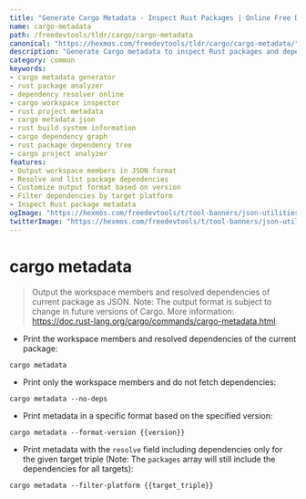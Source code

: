 ```yaml
---
title: "Generate Cargo Metadata - Inspect Rust Packages | Online Free DevTools by Hexmos"
name: cargo-metadata
path: /freedevtools/tldr/cargo/cargo-metadata
canonical: "https://hexmos.com/freedevtools/tldr/cargo/cargo-metadata/"
description: "Generate Cargo metadata to inspect Rust packages and dependencies. Analyze workspace members, resolve dependencies, and customize output formats. Free online tool, no registration required."
category: common
keywords:
- cargo metadata generator
- rust package analyzer
- dependency resolver online
- cargo workspace inspector
- rust project metadata
- cargo metadata json
- rust build system information
- cargo dependency graph
- rust package dependency tree
- cargo project analyzer
features:
- Output workspace members in JSON format
- Resolve and list package dependencies
- Customize output format based on version
- Filter dependencies by target platform
- Inspect Rust package metadata
ogImage: "https://hexmos.com/freedevtools/t/tool-banners/json-utilities-banner.png"
twitterImage: "https://hexmos.com/freedevtools/t/tool-banners/json-utilities-banner.png"
---
```


# cargo metadata

> Output the workspace members and resolved dependencies of current package as JSON.
> Note: The output format is subject to change in future versions of Cargo.
> More information: <https://doc.rust-lang.org/cargo/commands/cargo-metadata.html>.

- Print the workspace members and resolved dependencies of the current package:

`cargo metadata`

- Print only the workspace members and do not fetch dependencies:

`cargo metadata --no-deps`

- Print metadata in a specific format based on the specified version:

`cargo metadata --format-version {{version}}`

- Print metadata with the `resolve` field including dependencies only for the given target triple (Note: The `packages` array will still include the dependencies for all targets):

`cargo metadata --filter-platform {{target_triple}}`
